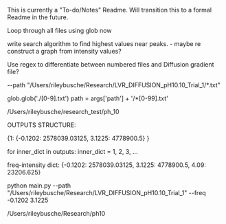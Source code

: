 This is currently a "To-do/Notes" Readme. Will transition this to a formal Readme
in the future.

Loop through all files using glob now

write search algorithm to find highest values near peaks.
    -   maybe re construct a graph from intensity values? 

Use regex to differentiate between numbered files and Diffusion gradient file?

--path "/Users/rileybusche/Research/LVR_DIFFUSION_pH10.10_Trial_1/*.txt"

glob.glob('./[0-9].txt')
path = args['path'] + '/*[0-99].txt'

/Users/rileybusche/research_test/ph_10

OUTPUTS STRUCTURE:

{1: {-0.1202: 2578039.03125, 3.1225: 4778900.5} }

for inner_dict in outputs:
    inner_dict = 1, 2, 3, ...

freq-intensity dict:
{-0.1202: 2578039.03125, 3.1225: 4778900.5, 4.09: 23206.625}

python main.py --path "/Users/rileybusche/Research/LVR_DIFFUSION_pH10.10_Trial_1" --freq -0.1202 3.1225



/Users/rileybusche/Research/ph10